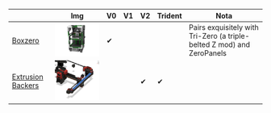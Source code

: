 |     |  Img  | V0  | V1  | V2  | Trident | Nota |
| --- | --- | --- | --- | --- | ------- | --- |
| [Boxzero](https://github.com/zruncho3d/BoxZero)   | <img src="https://github.com/zruncho3d/BoxZero/raw/main/Renders/iso_minias_2.png" width="400"/> | ✔   |     |     |         | Pairs exquisitely with Tri-Zero (a triple-belted Z mod) and ZeroPanels |
| [Extrusion Backers](https://github.com/VoronDesign/VoronUsers/tree/master/printer_mods/whoppingpochard/extrusion_backers) | <img src="https://github.com/VoronDesign/VoronUsers/raw/master/printer_mods/whoppingpochard/extrusion_backers/images/fusion_y_backer.png" width="400"/> |   |     | ✔   | ✔     |     |

<!--stackedit_data:
eyJoaXN0b3J5IjpbMjA1NzE4NDQzM119
-->
